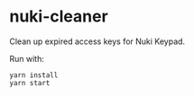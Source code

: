 # nuki-cleaner

Clean up expired access keys for Nuki Keypad.

Run with:

```
yarn install
yarn start
```

